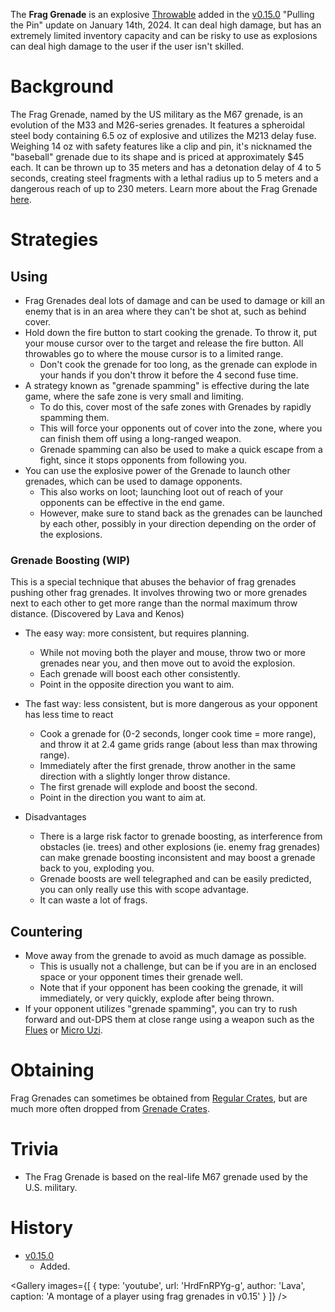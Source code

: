 The **Frag Grenade** is an explosive [Throwable](/throwables) added in the [v0.15.0](https://github.com/HasangerGames/suroi/releases/tag/v0.15.0) "Pulling the Pin" update on January 14th, 2024. It can deal high damage, but has an extremely limited inventory capacity and can be risky to use as explosions can deal high damage to the user if the user isn't skilled.

# Background
The Frag Grenade, named by the US military as the M67 grenade, is an evolution of the M33 and M26-series grenades. It features a spheroidal steel body containing 6.5 oz of explosive and utilizes the M213 delay fuse. Weighing 14 oz with safety features like a clip and pin, it's nicknamed the "baseball" grenade due to its shape and is priced at approximately $45 each. It can be thrown up to 35 meters and has a detonation delay of 4 to 5 seconds, creating steel fragments with a lethal radius up to 5 meters and a dangerous reach of up to 230 meters. Learn more about the Frag Grenade [here](https://en.wikipedia.org/wiki/M67_grenade).




# Strategies
## Using
- Frag Grenades deal lots of damage and can be used to damage or kill an enemy that is in an area where they can't be shot at, such as behind cover.
- Hold down the fire button to start cooking the grenade. To throw it, put your mouse cursor over to the target and release the fire button. All throwables go to where the mouse cursor is to a limited range.
  - Don't cook the grenade for too long, as the grenade can explode in your hands if you don't throw it before the 4 second fuse time.
- A strategy known as "grenade spamming" is effective during the late game, where the safe zone is very small and limiting.
  - To do this, cover most of the safe zones with Grenades by rapidly spamming them.
  - This will force your opponents out of cover into the zone, where you can finish them off using a long-ranged weapon.
  - Grenade spamming can also be used to make a quick escape from a fight, since it stops opponents from following you.
- You can use the explosive power of the Grenade to launch other grenades, which can be used to damage opponents.
  - This also works on loot; launching loot out of reach of your opponents can be effective in the end game.
  - However, make sure to stand back as the grenades can be launched by each other, possibly in your direction depending on the order of the explosions.

### Grenade Boosting (WIP)
This is a special technique that abuses the behavior of frag grenades pushing other frag grenades. It involves throwing two or more grenades next to each other to get more range than the normal maximum throw distance. (Discovered by Lava and Kenos)

- The easy way: more consistent, but requires planning.
  - While not moving both the player and mouse, throw two or more grenades near you, and then move out to avoid the explosion.
  - Each grenade will boost each other consistently.
  - Point in the opposite direction you want to aim.

- The fast way: less consistent, but is more dangerous as your opponent has less time to react
  - Cook a grenade for (0-2 seconds, longer cook time = more range), and throw it at 2.4 game grids range (about less than max throwing range).
  - Immediately after the first grenade, throw another in the same direction with a slightly longer throw distance.
  - The first grenade will explode and boost the second.
  - Point in the direction you want to aim at.

- Disadvantages
  - There is a large risk factor to grenade boosting, as interference from obstacles (ie. trees) and other explosions (ie. enemy frag grenades) can make grenade boosting inconsistent and may boost a grenade back to you, exploding you.
  - Grenade boosts are well telegraphed and can be easily predicted, you can only really use this with scope advantage.
  - It can waste a lot of frags.

## Countering
- Move away from the grenade to avoid as much damage as possible.
  - This is usually not a challenge, but can be if you are in an enclosed space or your opponent times their grenade well.
  - Note that if your opponent has been cooking the grenade, it will immediately, or very quickly, explode after being thrown.
- If your opponent utilizes "grenade spamming", you can try to rush forward and out-DPS them at close range using a weapon such as the [Flues](/weapons/guns/flues) or [Micro Uzi](/weapons/guns/micro_uzi).


# Obtaining
Frag Grenades can sometimes be obtained from [Regular Crates](/obstacles/regular_crate), but are much more often dropped from [Grenade Crates](/obstacles/grenade_crate).

# Trivia
- The Frag Grenade is based on the real-life M67 grenade used by the U.S. military.

# History
- [v0.15.0](https://github.com/HasangerGames/suroi/releases/tag/v0.15.0)
  - Added.

<Gallery
  images={[
    {
      type: 'youtube',
      url: 'HrdFnRPYg-g',
      author: 'Lava',
      caption: 'A montage of a player using frag grenades in v0.15'
    }
  ]}
/>
